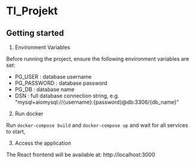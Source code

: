# TI_Projekt

## Getting started

1. Environment Variables

Before running the project, ensure the following environment variables are set:

- PG_USER : database username
- PG_PASSWORD : database password
- PG_DB  : database name
- DSN : full database connection string, e.g. "mysql+aiomysql://{username}:{password}@db:3306/{db_name}"

2. Run docker 

Run `docker-compose build` and `docker-compose up` and wait for all services to start,

3. Access the application

The React frontend will be available at:
http://localhost:3000